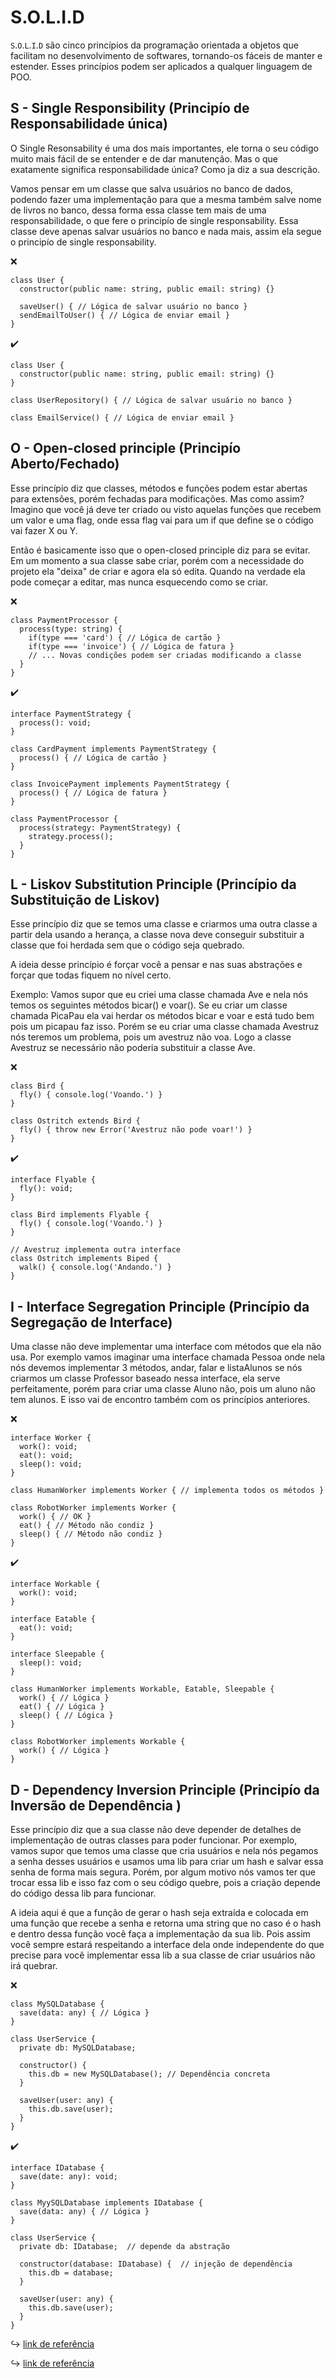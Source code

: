 # S.O.L.I.D

`S`.`O`.`L`.`I`.`D` são cinco princípios da programação orientada a objetos que facilitam no desenvolvimento de softwares, tornando-os fáceis de manter e estender. Esses princípios podem ser aplicados a qualquer linguagem de POO.

## S - Single Responsibility (Principío de Responsabilidade única)

O Single Resonsability é uma dos mais importantes, ele torna o seu código muito mais fácil de se entender e de dar manutenção.
Mas o que exatamente significa responsabilidade única? Como ja diz a sua descrição.

Vamos pensar em um classe que salva usuários no banco de dados, podendo fazer uma implementação para que a mesma também salve nome de livros no banco, dessa forma essa classe tem mais de uma responsabilidade, o que fere o principío de single responsability. Essa classe deve apenas salvar usuários no banco e nada mais, assim ela segue o principío de single responsability.

:x:

    class User {
      constructor(public name: string, public email: string) {}

      saveUser() { // Lógica de salvar usuário no banco }
      sendEmailToUser() { // Lógica de enviar email }
    }

:heavy_check_mark:

    class User {
      constructor(public name: string, public email: string) {}
    }

    class UserRepository() { // Lógica de salvar usuário no banco }
    
    class EmailService() { // Lógica de enviar email }

## O - Open-closed principle (Principío Aberto/Fechado)

Esse princípio diz que classes, métodos e funções podem estar abertas para extensões, porém fechadas para modificações.
Mas como assim? Imagino que você já deve ter criado ou visto aquelas funções que recebem um valor e uma flag, onde essa flag vai para um if que define se o código vai fazer X ou Y.

Então é basicamente isso que o open-closed principle diz para se evitar. Em um momento a sua classe sabe criar, porém com a necessidade do projeto ela "deixa" de criar e agora ela só edita. Quando na verdade ela pode começar a editar, mas nunca esquecendo como se criar.

:x:

    class PaymentProcessor {
      process(type: string) {
        if(type === 'card') { // Lógica de cartão }
        if(type === 'invoice') { // Lógica de fatura }
        // ... Novas condições podem ser criadas modificando a classe
      }
    }

:heavy_check_mark:

    interface PaymentStrategy {
      process(): void;
    }

    class CardPayment implements PaymentStrategy {
      process() { // Lógica de cartão }
    }

    class InvoicePayment implements PaymentStrategy {
      process() { // Lógica de fatura }
    }

    class PaymentProcessor {
      process(strategy: PaymentStrategy) {
        strategy.process();
      }
    }
    

## L - Liskov Substitution Principle (Princípio da Substituição de Liskov)

Esse princípio diz que se temos uma classe e criarmos uma outra classe a partir dela usando a herança, a classe nova deve conseguir substituir a classe que foi herdada sem que o código seja quebrado.

A ideia desse princípio é forçar você a pensar e nas suas abstrações e forçar que todas fiquem no nível certo.

Exemplo: Vamos supor que eu criei uma classe chamada Ave e nela nós temos os seguintes métodos bicar() e voar(). Se eu criar um classe chamada PicaPau ela vai herdar os métodos bicar e voar e está tudo bem pois um picapau faz isso. Porém se eu criar uma classe chamada Avestruz nós teremos um problema, pois um avestruz não voa. Logo a classe Avestruz se necessário não poderia substituir a classe Ave.

:x:

    class Bird {
      fly() { console.log('Voando.') }
    }

    class Ostritch extends Bird {
      fly() { throw new Error('Avestruz não pode voar!') }
    }

:heavy_check_mark:

    interface Flyable {
      fly(): void;
    }

    class Bird implements Flyable {
      fly() { console.log('Voando.') }
    }

    // Avestruz implementa outra interface
    class Ostritch implements Biped {
      walk() { console.log('Andando.') }
    }

## I - Interface Segregation Principle (Princípio da Segregação de Interface)

Uma classe não deve implementar uma interface com métodos que ela não usa.
Por exemplo vamos imaginar uma interface chamada Pessoa onde nela nós devemos implementar 3 métodos, andar, falar e listaAlunos se nós criarmos um classe Professor baseado nessa interface, ela serve perfeitamente, porém para criar uma classe Aluno não, pois um aluno não tem alunos. E isso vai de encontro também com os princípios anteriores.

:x:

    interface Worker {
      work(): void;
      eat(): void;
      sleep(): void;
    }

    class HumanWorker implements Worker { // implementa todos os métodos }
    
    class RobotWorker implements Worker {
      work() { // OK }
      eat() { // Método não condiz }
      sleep() { // Método não condiz }
    }

:heavy_check_mark:

    interface Workable {
      work(): void;
    }

    interface Eatable {
      eat(): void;
    }

    interface Sleepable {
      sleep(): void;
    }

    class HumanWorker implements Workable, Eatable, Sleepable {
      work() { // Lógica }
      eat() { // Lógica }
      sleep() { // Lógica }
    }

    class RobotWorker implements Workable {
      work() { // Lógica }
    }

## D - Dependency Inversion Principle (Principío da Inversão de Dependência )

Esse princípio diz que a sua classe não deve depender de detalhes de implementação de outras classes para poder funcionar.
Por exemplo, vamos supor que temos uma classe que cria usuários e nela nós pegamos a senha desses usuários e usamos uma lib para criar um hash e salvar essa senha de forma mais segura.
Porém, por algum motivo nós vamos ter que trocar essa lib e isso faz com o seu código quebre, pois a criação depende do código dessa lib para funcionar.

A ideia aqui é que a função de gerar o hash seja extraída e colocada em uma função que recebe a senha e retorna uma string que no caso é o hash e dentro dessa função você faça a implementação da sua lib. Pois assim você sempre estará respeitando a interface dela onde independente do que precise para você implementar essa lib a sua classe de criar usuários não irá quebrar.

:x:

    class MySQLDatabase {
      save(data: any) { // Lógica }
    }

    class UserService {
      private db: MySQLDatabase;

      constructor() {
        this.db = new MySQLDatabase(); // Dependência concreta
      }

      saveUser(user: any) {
        this.db.save(user);
      }
    }

:heavy_check_mark:

    interface IDatabase {
      save(date: any): void;
    }

    class MyySQLDatabase implements IDatabase {
      save(data: any) { // Lógica }
    }

    class UserService {
      private db: IDatabase;  // depende da abstração
      
      constructor(database: IDatabase) {  // injeção de dependência
        this.db = database;
      }

      saveUser(user: any) {
        this.db.save(user);
      }
    }

:arrow_right_hook: [link de referência](https://dev.to/cristuker/entendendo-solid-17e8)

:arrow_right_hook: [link de referência](https://medium.com/desenvolvendo-com-paixao/o-que-%C3%A9-solid-o-guia-completo-para-voc%C3%AA-entender-os-5-princ%C3%ADpios-da-poo-2b937b3fc530)
